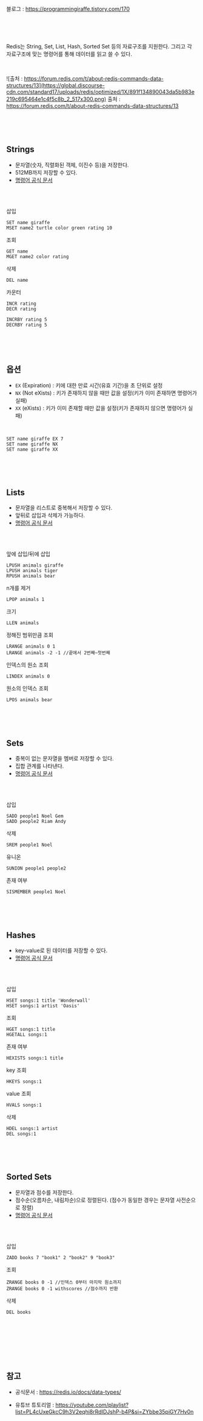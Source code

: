블로그 : https://programmingiraffe.tistory.com/170

<br>
<br>
<br>

Redis는 String, Set, List, Hash, Sorted Set 등의 자료구조를 지원한다. 그리고 각 자료구조에 맞는 명령어를 통해 데이터를 읽고 쓸 수 있다.

<br>

![출처 : https://forum.redis.com/t/about-redis-commands-data-structures/13](https://global.discourse-cdn.com/standard17/uploads/redis/optimized/1X/891f134890043da5b983e219c695464e1c4f5c8b_2_517x300.png)
출처 : https://forum.redis.com/t/about-redis-commands-data-structures/13

<br>
<br>
<br>

## Strings

- 문자열(숫자, 직렬화된 객체, 이진수 등)을 저장한다.
- 512MB까지 저장할 수 있다.
- [명령어 공식 문서](https://redis.io/commands/?group=string)

<br>
<br>

삽입

```code
SET name giraffe
MSET name2 turtle color green rating 10
```

조회

```code
GET name
MGET name2 color rating
```

삭제

```code
DEL name
```

카운터

```code
INCR rating
DECR rating

INCRBY rating 5
DECRBY rating 5
```

<br>
<br>
<br>

## 옵션

- `EX` (Expiration) : 키에 대한 만료 시간(유효 기간)을 초 단위로 설정
- `NX` (Not eXists) : 키가 존재하지 않을 때만 값을 설정(키가 이미 존재하면 명령어가 실패)
- `XX` (eXists) : 키가 이미 존재할 때만 값을 설정(키가 존재하지 않으면 명령어가 실패)

<br>

```code
SET name giraffe EX 7
SET name giraffe NX
SET name giraffe XX
```

<br>
<br>
<br>

## Lists

- 문자열을 리스트로 중복해서 저장할 수 있다.
- 앞뒤로 삽입과 삭제가 가능하다.
- [명령어 공식 문서](https://redis.io/commands/?group=list)

<br>
<br>

앞에 삽입/뒤에 삽입

```code
LPUSH animals giraffe
LPUSH animals tiger
RPUSH animals bear
```

n개를 제거

```code
LPOP animals 1
```

크기

```code
LLEN animals
```

정해진 범위만큼 조회

```code
LRANGE animals 0 1
LRANGE animals -2 -1 //끝에서 2번째~첫번째
```

인덱스의 원소 조회

```code
LINDEX animals 0
```

원소의 인덱스 조회

```code
LPOS animals bear
```

<br>
<br>
<br>

## Sets

- 중복이 없는 문자열을 멤버로 저장할 수 있다.
- 집합 관계를 나타낸다.
- [명령어 공식 문서](https://redis.io/commands/?group=set)

<br>
<br>

삽입

```code
SADD people1 Noel Gem
SADD people2 Riam Andy
```

삭제

```code
SREM people1 Noel
```

유니온

```code
SUNION people1 people2
```

존재 여부

```code
SISMEMBER people1 Noel
```

<br>
<br>
<br>

## Hashes

- key-value로 된 데이터를 저장할 수 있다.
- [명령어 공식 문서](https://redis.io/commands/?group=hash)

<br>
<br>

삽입

```code
HSET songs:1 title 'Wonderwall'
HSET songs:1 artist 'Oasis'
```

조회

```code
HGET songs:1 title
HGETALL songs:1
```

존재 여부

```code
HEXISTS songs:1 title
```

key 조회

```code
HKEYS songs:1
```

value 조회

```code
HVALS songs:1
```

삭제

```code
HDEL songs:1 artist
DEL songs:1
```

<br>
<br>
<br>

## Sorted Sets

- 문자열과 점수를 저장한다.
- 점수순(오름차순, 내림차순)으로 정렬된다. (점수가 동일한 경우는 문자열 사전순으로 정렬)
- [명령어 공식 문서](https://redis.io/commands/?group=sorted-set)

<br>
<br>

삽입

```code
ZADD books 7 "book1" 2 "book2" 9 "book3"
```

조회

```code
ZRANGE books 0 -1 //인덱스 0부터 마지막 원소까지
ZRANGE books 0 -1 withscores //점수까지 반환
```

삭제

```code
DEL books
```

<br>
<br>
<br>
<br>
<br>
<br>

## 참고

- 공식문서 : https://redis.io/docs/data-types/

- 유튜브 튜토리얼 : https://youtube.com/playlist?list=PL4cUxeGkcC9h3V2eqhi8rRdIDJshP-b4P&si=ZYbbe35piGY7Hv0n
